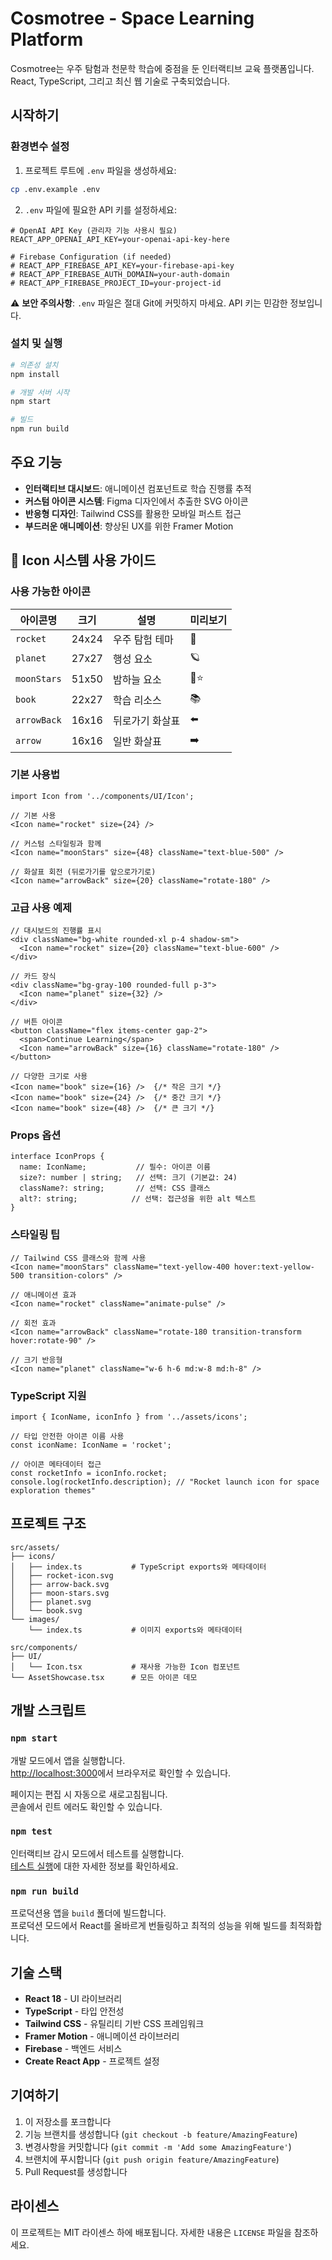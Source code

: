 # Cosmotree - Space Learning Platform

Cosmotree는 우주 탐험과 천문학 학습에 중점을 둔 인터랙티브 교육 플랫폼입니다. React, TypeScript, 그리고 최신 웹 기술로 구축되었습니다.

## 시작하기

### 환경변수 설정

1. 프로젝트 루트에 `.env` 파일을 생성하세요:
```bash
cp .env.example .env
```

2. `.env` 파일에 필요한 API 키를 설정하세요:
```env
# OpenAI API Key (관리자 기능 사용시 필요)
REACT_APP_OPENAI_API_KEY=your-openai-api-key-here

# Firebase Configuration (if needed)
# REACT_APP_FIREBASE_API_KEY=your-firebase-api-key
# REACT_APP_FIREBASE_AUTH_DOMAIN=your-auth-domain
# REACT_APP_FIREBASE_PROJECT_ID=your-project-id
```

⚠️ **보안 주의사항**: `.env` 파일은 절대 Git에 커밋하지 마세요. API 키는 민감한 정보입니다.

### 설치 및 실행

```bash
# 의존성 설치
npm install

# 개발 서버 시작
npm start

# 빌드
npm run build
```

## 주요 기능

- **인터랙티브 대시보드**: 애니메이션 컴포넌트로 학습 진행률 추적
- **커스텀 아이콘 시스템**: Figma 디자인에서 추출한 SVG 아이콘
- **반응형 디자인**: Tailwind CSS를 활용한 모바일 퍼스트 접근
- **부드러운 애니메이션**: 향상된 UX를 위한 Framer Motion

## 🎨 Icon 시스템 사용 가이드

### 사용 가능한 아이콘

| 아이콘명 | 크기 | 설명 | 미리보기 |
|---------|------|------|----------|
| `rocket` | 24x24 | 우주 탐험 테마 | 🚀 |
| `planet` | 27x27 | 행성 요소 | 🪐 |
| `moonStars` | 51x50 | 밤하늘 요소 | 🌙⭐ |
| `book` | 22x27 | 학습 리소스 | 📚 |
| `arrowBack` | 16x16 | 뒤로가기 화살표 | ⬅️ |
| `arrow` | 16x16 | 일반 화살표 | ➡️ |

### 기본 사용법

```tsx
import Icon from '../components/UI/Icon';

// 기본 사용
<Icon name="rocket" size={24} />

// 커스텀 스타일링과 함께
<Icon name="moonStars" size={48} className="text-blue-500" />

// 화살표 회전 (뒤로가기를 앞으로가기로)
<Icon name="arrowBack" size={20} className="rotate-180" />
```

### 고급 사용 예제

```tsx
// 대시보드의 진행률 표시
<div className="bg-white rounded-xl p-4 shadow-sm">
  <Icon name="rocket" size={20} className="text-blue-600" />
</div>

// 카드 장식
<div className="bg-gray-100 rounded-full p-3">
  <Icon name="planet" size={32} />
</div>

// 버튼 아이콘
<button className="flex items-center gap-2">
  <span>Continue Learning</span>
  <Icon name="arrowBack" size={16} className="rotate-180" />
</button>

// 다양한 크기로 사용
<Icon name="book" size={16} />  {/* 작은 크기 */}
<Icon name="book" size={24} />  {/* 중간 크기 */}
<Icon name="book" size={48} />  {/* 큰 크기 */}
```

### Props 옵션

```tsx
interface IconProps {
  name: IconName;           // 필수: 아이콘 이름
  size?: number | string;   // 선택: 크기 (기본값: 24)
  className?: string;       // 선택: CSS 클래스
  alt?: string;            // 선택: 접근성을 위한 alt 텍스트
}
```

### 스타일링 팁

```tsx
// Tailwind CSS 클래스와 함께 사용
<Icon name="moonStars" className="text-yellow-400 hover:text-yellow-500 transition-colors" />

// 애니메이션 효과
<Icon name="rocket" className="animate-pulse" />

// 회전 효과
<Icon name="arrowBack" className="rotate-180 transition-transform hover:rotate-90" />

// 크기 반응형
<Icon name="planet" className="w-6 h-6 md:w-8 md:h-8" />
```

### TypeScript 지원

```tsx
import { IconName, iconInfo } from '../assets/icons';

// 타입 안전한 아이콘 이름 사용
const iconName: IconName = 'rocket';

// 아이콘 메타데이터 접근
const rocketInfo = iconInfo.rocket;
console.log(rocketInfo.description); // "Rocket launch icon for space exploration themes"
```

## 프로젝트 구조

```
src/assets/
├── icons/
│   ├── index.ts           # TypeScript exports와 메타데이터
│   ├── rocket-icon.svg
│   ├── arrow-back.svg
│   ├── moon-stars.svg
│   ├── planet.svg
│   └── book.svg
└── images/
    └── index.ts           # 이미지 exports와 메타데이터

src/components/
├── UI/
│   └── Icon.tsx           # 재사용 가능한 Icon 컴포넌트
└── AssetShowcase.tsx      # 모든 아이콘 데모
```

## 개발 스크립트

### `npm start`

개발 모드에서 앱을 실행합니다.\
[http://localhost:3000](http://localhost:3000)에서 브라우저로 확인할 수 있습니다.

페이지는 편집 시 자동으로 새로고침됩니다.\
콘솔에서 린트 에러도 확인할 수 있습니다.

### `npm test`

인터랙티브 감시 모드에서 테스트를 실행합니다.\
[테스트 실행](https://facebook.github.io/create-react-app/docs/running-tests)에 대한 자세한 정보를 확인하세요.

### `npm run build`

프로덕션용 앱을 `build` 폴더에 빌드합니다.\
프로덕션 모드에서 React를 올바르게 번들링하고 최적의 성능을 위해 빌드를 최적화합니다.

## 기술 스택

- **React 18** - UI 라이브러리
- **TypeScript** - 타입 안전성
- **Tailwind CSS** - 유틸리티 기반 CSS 프레임워크
- **Framer Motion** - 애니메이션 라이브러리
- **Firebase** - 백엔드 서비스
- **Create React App** - 프로젝트 설정

## 기여하기

1. 이 저장소를 포크합니다
2. 기능 브랜치를 생성합니다 (`git checkout -b feature/AmazingFeature`)
3. 변경사항을 커밋합니다 (`git commit -m 'Add some AmazingFeature'`)
4. 브랜치에 푸시합니다 (`git push origin feature/AmazingFeature`)
5. Pull Request를 생성합니다

## 라이센스

이 프로젝트는 MIT 라이센스 하에 배포됩니다. 자세한 내용은 `LICENSE` 파일을 참조하세요.
